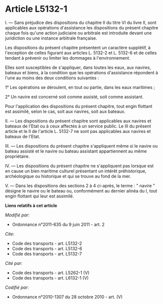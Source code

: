# Article L5132-1

I. ― Sans préjudice des dispositions du chapitre II du titre VI du livre II, sont applicables aux opérations d'assistance les
dispositions du présent chapitre chaque fois qu'une action judiciaire ou arbitrale est introduite devant une juridiction ou
une instance arbitrale française. 

Les dispositions du présent chapitre présentent un caractère supplétif, à l'exception de celles figurant aux articles L.
5132-2 et L. 5132-6 et de celles tendant à prévenir ou limiter les dommages à l'environnement. 

Elles sont susceptibles de s'appliquer, dans toutes les eaux, aux navires, bateaux et biens, à la condition que les
opérations d'assistance répondent à l'une au moins des deux conditions suivantes : 

1° Les opérations se déroulent, en tout ou partie, dans les eaux maritimes ; 

2° Un navire est concerné soit comme assisté, soit comme assistant. 

Pour l'application des dispositions du présent chapitre, tout engin flottant est assimilé, selon le cas, soit aux navires,
soit aux bateaux. 

II. ― Les dispositions du présent chapitre sont applicables aux navires et bateaux de l'Etat ou à ceux affectés à un service
public. Le III du présent article et le II de l'article L. 5132-7 ne sont pas applicables aux navires et bateaux de l'Etat. 

III. ― Les dispositions du présent chapitre s'appliquent même si le navire ou bateau assisté et le navire ou bateau assistant
appartiennent au même propriétaire. 

IV. ― Les dispositions du présent chapitre ne s'appliquent pas lorsque est en cause un bien maritime culturel présentant un
intérêt préhistorique, archéologique ou historique et qui se trouve au fond de la mer. 

V. ― Dans les dispositions des sections 2 à 4 ci-après, le terme : " navire " désigne le navire ou le bateau ou, conformément
au dernier alinéa du I, tout engin flottant qui leur est assimilé.

**Liens relatifs à cet article**

_Modifié par_:

  - Ordonnance n°2011-635 du 9 juin 2011 - art. 2

_Cite_:

  - Code des transports - art. L5132-2
  - Code des transports - art. L5132-6
  - Code des transports - art. L5132-7

_Cité par_:

  - Code des transports - art. L5262-1 (V)
  - Code des transports - art. L6132-1 (V)

_Codifié par_:

  - Ordonnance n°2010-1307 du 28 octobre 2010 - art. (V)
